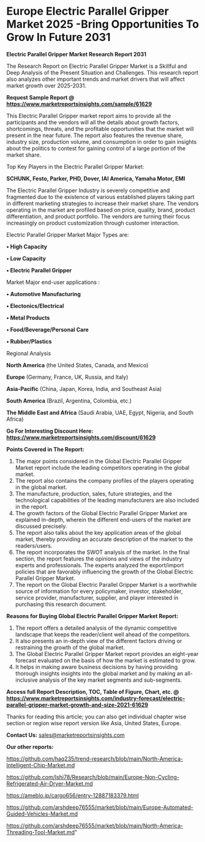  # Europe Electric Parallel Gripper Market 2025 -Bring Opportunities To Grow In Future 2031

<strong>Electric Parallel Gripper Market Research Report 2031</strong>

The Research Report on Electric Parallel Gripper Market is a Skillful and Deep Analysis of the Present Situation and Challenges. This research report also analyzes other important trends and market drivers that will affect market growth over 2025-2031.

<strong>Request Sample Report @ <a href=https://www.marketreportsinsights.com/sample/61629>https://www.marketreportsinsights.com/sample/61629</a></strong>

This Electric Parallel Gripper market report aims to provide all the participants and the vendors will all the details about growth factors, shortcomings, threats, and the profitable opportunities that the market will present in the near future. The report also features the revenue share, industry size, production volume, and consumption in order to gain insights about the politics to contest for gaining control of a large portion of the market share.

Top Key Players in the Electric Parallel Gripper Market:

<strong>SCHUNK, Festo, Parker, PHD, Dover, IAI America, Yamaha Motor, EMI</strong>

The Electric Parallel Gripper Industry is severely competitive and fragmented due to the existence of various established players taking part in different marketing strategies to increase their market share. The vendors operating in the market are profiled based on price, quality, brand, product differentiation, and product portfolio. The vendors are turning their focus increasingly on product customization through customer interaction.

Electric Parallel Gripper Market Major Types are:

<strong>• High Capacity

• Low Capacity

• Electric Parallel Gripper</strong>

Market Major end-user applications :

<strong>• Automotive Manufacturing

• Electonics/Electrical

• Metal Products 

• Food/Beverage/Personal Care

• Rubber/Plastics</strong>

Regional Analysis

</u><strong><b>North America</b></strong> (the United States, Canada, and Mexico)

<strong><b>Europe </b></strong>(Germany, France, UK, Russia, and Italy)

<strong><b>Asia-Pacific</b></strong> (China, Japan, Korea, India, and Southeast Asia)

<strong><b>South America</b></strong> (Brazil, Argentina, Colombia, etc.)

<strong><b>The Middle East and Africa</b></strong> (Saudi Arabia, UAE, Egypt, Nigeria, and South Africa)

<strong>Go For Interesting Discount Here: <a href=https://www.marketreportsinsights.com/discount/61629>https://www.marketreportsinsights.com/discount/61629</a></strong>

<strong>Points Covered in The Report:</strong>
<ol>
  <li>The major points considered in the Global Electric Parallel Gripper Market report include the leading competitors operating in the global market.</li>
  <li>The report also contains the company profiles of the players operating in the global market.</li>
  <li>The manufacture, production, sales, future strategies, and the technological capabilities of the leading manufacturers are also included in the report.</li>
  <li>The growth factors of the Global Electric Parallel Gripper Market are explained in-depth, wherein the different end-users of the market are discussed precisely.</li>
  <li>The report also talks about the key application areas of the global market, thereby providing an accurate description of the market to the readers/users.</li>
  <li>The report incorporates the SWOT analysis of the market. In the final section, the report features the opinions and views of the industry experts and professionals. The experts analyzed the export/import policies that are favorably influencing the growth of the Global Electric Parallel Gripper Market.</li>
  <li>The report on the Global Electric Parallel Gripper Market is a worthwhile source of information for every policymaker, investor, stakeholder, service provider, manufacturer, supplier, and player interested in purchasing this research document.</li>
</ol>
<strong>Reasons for Buying Global Electric Parallel Gripper Market Report:</strong>

<ol>
  <li>The report offers a detailed analysis of the dynamic competitive landscape that keeps the reader/client well ahead of the competitors.</li>
  <li>It also presents an in-depth view of the different factors driving or restraining the growth of the global market.</li>
  <li>The Global Electric Parallel Gripper Market report provides an eight-year forecast evaluated on the basis of how the market is estimated to grow.</li>
  <li>It helps in making aware business decisions by having providing thorough insights insights into the global market and by making an all-inclusive analysis of the key market segments and sub-segments.</li>
</ol>
<strong>Access full Report Description, TOC, Table of Figure, Chart, etc. @ <a href=https://www.marketreportsinsights.com/industry-forecast/electric-parallel-gripper-market-growth-and-size-2021-61629>https://www.marketreportsinsights.com/industry-forecast/electric-parallel-gripper-market-growth-and-size-2021-61629</a></strong>


Thanks for reading this article; you can also get individual chapter wise section or region wise report version like Asia, United States, Europe.

<strong>Contact Us:</strong>
sales@marketreportsinsights.com

<strong>Our other reports:</strong>

<a href=https://github.com/haq235/trend-research/blob/main/North-America-Intelligent-Chip-Market.md>https://github.com/haq235/trend-research/blob/main/North-America-Intelligent-Chip-Market.md</a>

<a href=https://github.com/Ishi78/Research/blob/main/Europe-Non-Cycling-Refrigerated-Air-Dryer-Market.md>https://github.com/Ishi78/Research/blob/main/Europe-Non-Cycling-Refrigerated-Air-Dryer-Market.md</a>

<a href=https://ameblo.jp/cargo656/entry-12887183379.html>https://ameblo.jp/cargo656/entry-12887183379.html</a>

<a href=https://github.com/arshdeep76555/market/blob/main/Europe-Automated-Guided-Vehicles-Market.md>https://github.com/arshdeep76555/market/blob/main/Europe-Automated-Guided-Vehicles-Market.md</a>

<a href=https://github.com/arshdeep76555/market/blob/main/North-America-Threading-Tool-Market.md>https://github.com/arshdeep76555/market/blob/main/North-America-Threading-Tool-Market.md</a>"
